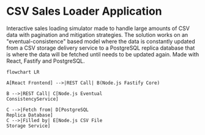 # CSV Sales Loader Application

Interactive sales loading simulator made to handle large amounts of CSV data with pagination and mitigation strategies. The solution works on an "eventual-consistence" based model where the data is constantly updated from a CSV storage delivery service to a PostgreSQL replica database that is where the data will be fetched until needs to be updated again. Made with React, Fastify and PostgreSQL.

```mermaid
flowchart LR

A[React Frontend] -->|REST Call| B(Node.js Fastify Core)

B -->|REST Call| C[Node.js Eventual 
ConsistencyService]

C -->|Fetch from| D[PostgreSQL 
Replica Database]
C -->|Filled by| E[Node.js CSV File 
Storage Service]
```